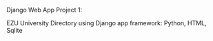 Django Web App Project 1: 

EZU University Directory using Django app framework:
Python, HTML, Sqlite
